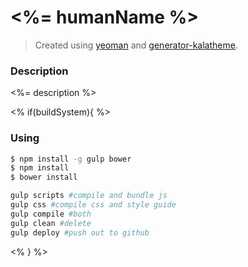 <%= humanName %>
===================


> Created using [yeoman](http://yeoman.com) and [generator-kalatheme](https://github.com/kalamuna/generator-kalatheme).

### Description

<%= description %>

<% if(buildSystem){ %>
### Using

```bash
$ npm install -g gulp bower
$ npm install
$ bower install
```

```bash
gulp scripts #compile and bundle js
gulp css #compile css and style guide
gulp compile #both
gulp clean #delete
gulp deploy #push out to github
```


<% } %>
